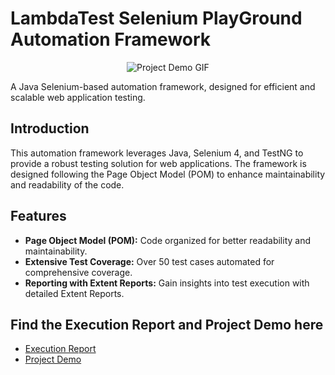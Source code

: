 # LambdaTest Selenium PlayGround Automation Framework

<p align="center">
  <img src="https://github.com/harshitBhardwaj97/LambdaTest-Selenium-Playground/assets/75480921/3d4a6315-2aef-4a49-a541-2e147e7fc598" alt="Project Demo GIF" />
</p>

A Java Selenium-based automation framework, designed for efficient and scalable web application testing.

## Introduction

This automation framework leverages Java, Selenium 4, and TestNG to provide a robust testing solution for web applications. The framework is designed following the Page Object Model (POM) to enhance maintainability and readability of the code.

## Features

- **Page Object Model (POM):** Code organized for better readability and maintainability.
- **Extensive Test Coverage:** Over 50 test cases automated for comprehensive coverage.
- **Reporting with Extent Reports:** Gain insights into test execution with detailed Extent Reports.

## Find the Execution Report and Project Demo here
- [Execution Report](https://asset.cloudinary.com/dvbexvnl2/3643c27c9740c5961be8e0850f62e670)
- [Project Demo](https://asset.cloudinary.com/dvbexvnl2/96413c298c975397495a4bc3b5e661b2)

